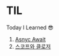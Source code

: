 # TIL
Today I Learned :sunglasses:

1. [Asnyc Await](https://github.com/ksyeon/TIL/blob/master/async%20await.md)
2. [스코프와 클로저](https://github.com/ksyeon/TIL/blob/master/%EC%8A%A4%EC%BD%94%ED%94%84%EC%99%80%20%ED%81%B4%EB%A1%9C%EC%A0%80.md) 
